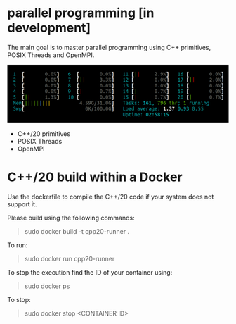 # parallel programming [in development]
The main goal is to master parallel programming using C++ primitives, POSIX Threads and OpenMPI.

<img src="doc/screen.gif">

- C++/20 primitives
- POSIX Threads
- OpenMPI
 
<!-- lstopo --> 
<!-- numactl -->



# C++/20 build within a Docker
Use the dockerfile to compile the C++/20 code if your system does not support it.

Please build using the following commands:

> sudo docker build -t cpp20-runner .

To run:

> sudo docker run cpp20-runner

To stop the execution find the ID of your container using:

> sudo docker ps

To stop:

> sudo docker stop \<CONTAINER ID\>